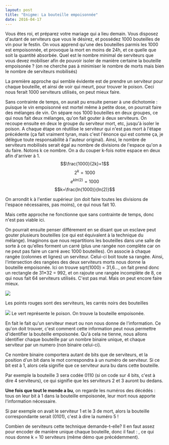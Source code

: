 ```yaml
---
layout: post 
title: "Enigme: La bouteille empoisonnée"
date: 2016-04-17
---
```


Vous êtes roi, et préparez votre mariage qui a lieu demain. Vous disposez d'autant de serviteurs que vous le désirez, et possédez 1000 bouteilles de vin pour le festin. On vous apprend qu'une des bouteilles parmis les 1000 est empoisonnée, et provoque la mort en moins de 24h, et ce quelle que soit la quantité absorbée. Quel est le nombre minimal de serviteurs que vous devez mobiliser afin de pouvoir isoler de manière certaine la bouteille empoisonée ? (on ne cherche pas à minimiser le nombre de morts mais bien le nombre de serviteurs mobilisés)

La première approche qui semble évidente est de prendre un serviteur pour chaque bouteille, et ainsi de voir qui meurt, pour trouver le poison. Ceci nous ferait 1000 serviteurs utilisés, on peut mieux faire.

Sans contrainte de temps, on aurait pu ensuite penser à une dichotomie : puisque le vin empoisonné est mortel même à petite dose, on pourrait faire des mélanges de vin. On sépare nos 1000 bouteilles en deux groupes, ce qui nous fait deux mélanges, qu'on fait gouter à deux serviteurs. On recoupe ensuite en deux le groupe du serviteur mort, etc, jusqu'à isoler le poison. A chaque étape on réutilise le serviteur qui n'est pas mort à l'étape précédente (ça fait vraiment tyran, mais c'est l'énonce qui est comme ça, je délègue toute responsabilité à l'auteur original). Ainsi, le nombre de serviteurs mobilisés serait égal au nombre de divisions de l'espace qu'on a du faire. Notons k ce nombre. On a du couper k-fois notre espace en deux afin d'arriver à 1.
$$\frac{1000}{2k}=1$$
$$2^k = 1000$$
$$e^{kln(2)}=1000$$
$$k=\frac{ln(1000)}{ln(2)}$$


On arrondit k à l'entier supérieur (on doit faire toutes les divisions de l'espace nécessaires, pas moins), ce qui nous fait 10.

Mais cette approche ne fonctionne que sans contrainte de temps, donc n'est pas viable ici.

On pourrait ensuite penser différement en se disant que un esclave peut gouter plusieurs bouteilles (ce qui est équivalent à la technique du mélange). Imaginons que nous repartitions les bouteilles dans une salle de sorte à ce qu'elles forment un carré (plus une rangée non complète car on ne peut pas faire un carré avec 1000 bouteilles). On associe à chaque rangée (colonnes et lignes) un serviteur. Celui-ci boit toute sa rangée. Ainsi, l'intersection des rangées des deux serviteurs morts nous donne la bouteille empoisonée.  Ici on trouve sqrt(1000) = 31,6..., on fait prend donc un rectangle de 31*32 = 992, et on rajoute une rangée incomplète de 8, ce qui nous fait 64 serviteurs utilisés. C'est pas mal. Mais on peut encore faire mieux.

![](https://raw.githubusercontent.com/Romathonat/vulgaireDevEntries/master/bouteille_poison/bouteille_poison.png) 

Les points rouges sont des serviteurs, les carrés noirs des bouteilles

![](https://raw.githubusercontent.com/Romathonat/vulgaireDevEntries/master/bouteille_poison/bouteille_poison_trouve.png) 
Le vert représente le poison. On trouve la bouteille empoisonée.


En fait le fait qu'un serviteur meurt ou non nous donne de l'information. Ce qu'on doit trouver, c'est comment cette information peut nous permettre d'identifier la bouteille empoisonée. Qu'à cela ne tienne, nous allons identifier chaque bouteille par un nombre binaire unique, et chaque serviteur par un numero (non binaire celui-ci).

Ce nombre binaire comportera autant de bits que de serviteurs, et la position d'un bit dans le mot correspondra à un numéro de serviteur. Si ce bit est à 1, alors cela signifie que ce serviteur aura bu dans cette bouteille.

Par exemple la bouteille 3 sera codée 0110 (si on code sur 4 bits, c'est à dire 4 serviteurs), ce qui signifie que les serviteurs 2 et 3 auront bu dedans.

**Une fois que tout le monde a bu**, on regarde les numéros des décédés : tous on leur bit à 1 dans la bouteille empoisonée, leur mort nous apporte l'information nécessaire.

Si par exemple on avait le serviteur 1 et le 3 de mort, alors la bouteille correspondante serait (0101), c'est à dire la numéro 5 !

Combien de serviteurs cette technique demande-t-elle? Il en faut assez pour encoder de manière unique chaque bouteille, donc il faut : , ce qui nous donne k = 10 serviteurs (même démo que précédemment).
